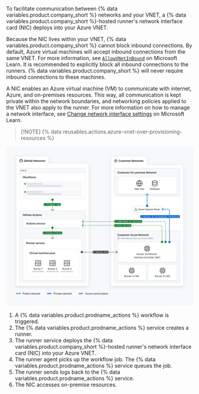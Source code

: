 To facilitate communication between {% data variables.product.company_short %} networks and your VNET, a {% data variables.product.company_short %}-hosted runner's network interface card (NIC) deploys into your Azure VNET.

Because the NIC lives within your VNET, {% data variables.product.company_short %} cannot block inbound connections. By default, Azure virtual machines will accept inbound connections from the same VNET. For more information, see [`AllowVNetInBound`](https://learn.microsoft.com/en-us/azure/virtual-network/network-security-groups-overview#allowvnetinbound) on Microsoft Learn. It is recommended to explicitly block all inbound connections to the runners. {% data variables.product.company_short %} will never require inbound connections to these machines.

A NIC enables an Azure virtual machine (VM) to communicate with internet, Azure, and on-premises resources. This way, all communication is kept private within the network boundaries, and networking policies applied to the VNET also apply to the runner. For more information on how to manage a network interface, see [Change network interface settings](https://learn.microsoft.com/en-us/azure/virtual-network/virtual-network-network-interface?tabs=azure-portal#change-network-interface-settings) on Microsoft Learn.

>[!NOTE] {% data reusables.actions.azure-vnet-over-provisioning-resources %}

![Diagram of network communication between GitHub and your private networks. Each step is numbered and corresponds to a step listed below the diagram.](/assets/images/help/actions/actions-vnet-injected-larger-runners-architecture.png)

1. A {% data variables.product.prodname_actions %} workflow is triggered.
1. The {% data variables.product.prodname_actions %} service creates a runner.
1. The runner service deploys the {% data variables.product.company_short %}-hosted runner's network interface card (NIC) into your Azure VNET.
1. The runner agent picks up the workflow job. The {% data variables.product.prodname_actions %} service queues the job.
1. The runner sends logs back to the {% data variables.product.prodname_actions %} service.
1. The NIC accesses on-premise resources.

